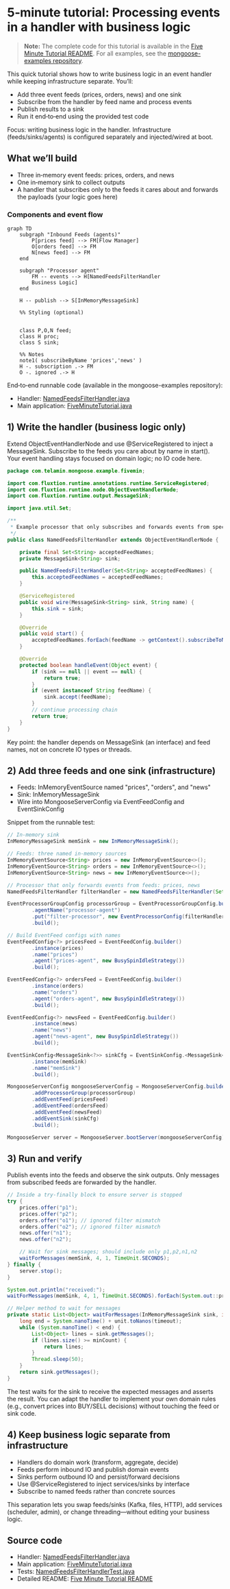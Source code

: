 # 5‑minute tutorial: Processing events in a handler with business logic

> **Note:** The complete code for this tutorial is available in the [Five Minute Tutorial README](https://github.com/telaminai/mongoose-examples/tree/main/getting-started/five-minute-tutorial).
> For all examples, see the [mongoose-examples repository](https://github.com/telaminai/mongoose-examples/).

This quick tutorial shows how to write business logic in an event handler while keeping infrastructure separate. You’ll:

- Add three event feeds (prices, orders, news) and one sink
- Subscribe from the handler by feed name and process events
- Publish results to a sink
- Run it end‑to‑end using the provided test code

Focus: writing business logic in the handler. Infrastructure (feeds/sinks/agents) is configured separately and
injected/wired at boot.

## What we’ll build

- Three in‑memory event feeds: prices, orders, and news
- One in‑memory sink to collect outputs
- A handler that subscribes only to the feeds it cares about and forwards the payloads (your logic goes here)

### Components and event flow

```mermaid
graph TD
    subgraph "Inbound Feeds (agents)"
        P[prices feed] --> FM[Flow Manager]
        O[orders feed] --> FM
        N[news feed] --> FM
    end

    subgraph "Processor agent"
        FM -- events --> H[NamedFeedsFilterHandler 
        Business Logic]
    end

    H -- publish --> S[InMemoryMessageSink]

    %% Styling (optional)


    class P,O,N feed;
    class H proc;
    class S sink;

    %% Notes
    note1( subscribeByName 'prices','news' )
    H -. subscription .-> FM
    O -. ignored .-> H
```

End‑to‑end runnable code (available in the mongoose-examples repository):

* Handler: [NamedFeedsFilterHandler.java](https://github.com/telaminai/mongoose-examples/blob/main/getting-started/five-minute-tutorial/src/main/java/com/telamin/mongoose/example/fivemin/NamedFeedsFilterHandler.java)
* Main application: [FiveMinuteTutorial.java](https://github.com/telaminai/mongoose-examples/blob/main/getting-started/five-minute-tutorial/src/main/java/com/telamin/mongoose/example/fivemin/FiveMinuteTutorial.java)

## 1) Write the handler (business logic only)

Extend ObjectEventHandlerNode and use @ServiceRegistered to inject a MessageSink<String>. Subscribe to the feeds you
care about by name in start(). Your event handling stays focused on domain logic; no IO code here.

```java
package com.telamin.mongoose.example.fivemin;

import com.fluxtion.runtime.annotations.runtime.ServiceRegistered;
import com.fluxtion.runtime.node.ObjectEventHandlerNode;
import com.fluxtion.runtime.output.MessageSink;

import java.util.Set;

/**
 * Example processor that only subscribes and forwards events from specific named EventFeeds.
 */
public class NamedFeedsFilterHandler extends ObjectEventHandlerNode {

    private final Set<String> acceptedFeedNames;
    private MessageSink<String> sink;

    public NamedFeedsFilterHandler(Set<String> acceptedFeedNames) {
        this.acceptedFeedNames = acceptedFeedNames;
    }

    @ServiceRegistered
    public void wire(MessageSink<String> sink, String name) {
        this.sink = sink;
    }

    @Override
    public void start() {
        acceptedFeedNames.forEach(feedName -> getContext().subscribeToNamedFeed(feedName));
    }

    @Override
    protected boolean handleEvent(Object event) {
        if (sink == null || event == null) {
            return true;
        }
        if (event instanceof String feedName) {
            sink.accept(feedName);
        }
        // continue processing chain
        return true;
    }
}
```

Key point: the handler depends on MessageSink<String> (an interface) and feed names, not on concrete IO types or
threads.

## 2) Add three feeds and one sink (infrastructure)

- Feeds: InMemoryEventSource<String> named "prices", "orders", and "news"
- Sink: InMemoryMessageSink
- Wire into MongooseServerConfig via EventFeedConfig and EventSinkConfig

Snippet from the runnable test:

```java
// In-memory sink
InMemoryMessageSink memSink = new InMemoryMessageSink();

// Feeds: three named in-memory sources
InMemoryEventSource<String> prices = new InMemoryEventSource<>();
InMemoryEventSource<String> orders = new InMemoryEventSource<>();
InMemoryEventSource<String> news = new InMemoryEventSource<>();

// Processor that only forwards events from feeds: prices, news
NamedFeedsFilterHandler filterHandler = new NamedFeedsFilterHandler(Set.of("prices", "news"));

EventProcessorGroupConfig processorGroup = EventProcessorGroupConfig.builder()
        .agentName("processor-agent")
        .put("filter-processor", new EventProcessorConfig(filterHandler))
        .build();

// Build EventFeed configs with names
EventFeedConfig<?> pricesFeed = EventFeedConfig.builder()
        .instance(prices)
        .name("prices")
        .agent("prices-agent", new BusySpinIdleStrategy())
        .build();

EventFeedConfig<?> ordersFeed = EventFeedConfig.builder()
        .instance(orders)
        .name("orders")
        .agent("orders-agent", new BusySpinIdleStrategy())
        .build();

EventFeedConfig<?> newsFeed = EventFeedConfig.builder()
        .instance(news)
        .name("news")
        .agent("news-agent", new BusySpinIdleStrategy())
        .build();

EventSinkConfig<MessageSink<?>> sinkCfg = EventSinkConfig.<MessageSink<?>>builder()
        .instance(memSink)
        .name("memSink")
        .build();

MongooseServerConfig mongooseServerConfig = MongooseServerConfig.builder()
        .addProcessorGroup(processorGroup)
        .addEventFeed(pricesFeed)
        .addEventFeed(ordersFeed)
        .addEventFeed(newsFeed)
        .addEventSink(sinkCfg)
        .build();

MongooseServer server = MongooseServer.bootServer(mongooseServerConfig);
```


## 3) Run and verify

Publish events into the feeds and observe the sink outputs. Only messages from subscribed feeds are forwarded by the
handler.

```java
// Inside a try-finally block to ensure server is stopped
try {
    prices.offer("p1");
    prices.offer("p2");
    orders.offer("o1"); // ignored filter mismatch
    orders.offer("o2"); // ignored filter mismatch
    news.offer("n1");
    news.offer("n2");

    // Wait for sink messages; should include only p1,p2,n1,n2
    waitForMessages(memSink, 4, 1, TimeUnit.SECONDS);
} finally {
    server.stop();
}

System.out.println("received:");
waitForMessages(memSink, 4, 1, TimeUnit.SECONDS).forEach(System.out::println);

// Helper method to wait for messages
private static List<Object> waitForMessages(InMemoryMessageSink sink, int minCount, long timeout, TimeUnit unit) throws Exception {
    long end = System.nanoTime() + unit.toNanos(timeout);
    while (System.nanoTime() < end) {
        List<Object> lines = sink.getMessages();
        if (lines.size() >= minCount) {
            return lines;
        }
        Thread.sleep(50);
    }
    return sink.getMessages();
}
```

The test waits for the sink to receive the expected messages and asserts the result. You can adapt the handler to
implement your own domain rules (e.g., convert prices into BUY/SELL decisions) without touching the feed or sink code.

## 4) Keep business logic separate from infrastructure

- Handlers do domain work (transform, aggregate, decide)
- Feeds perform inbound IO and publish domain events
- Sinks perform outbound IO and persist/forward decisions
- Use @ServiceRegistered to inject services/sinks by interface
- Subscribe to named feeds rather than concrete sources

This separation lets you swap feeds/sinks (Kafka, files, HTTP), add services (scheduler, admin), or change
threading—without editing your business logic.

## Source code

* Handler: [NamedFeedsFilterHandler.java](https://github.com/telaminai/mongoose-examples/blob/main/getting-started/five-minute-tutorial/src/main/java/com/telamin/mongoose/example/fivemin/NamedFeedsFilterHandler.java)
* Main application: [FiveMinuteTutorial.java](https://github.com/telaminai/mongoose-examples/blob/main/getting-started/five-minute-tutorial/src/main/java/com/telamin/mongoose/example/fivemin/FiveMinuteTutorial.java)
* Tests: [NamedFeedsFilterHandlerTest.java](https://github.com/telaminai/mongoose-examples/blob/main/getting-started/five-minute-tutorial/src/test/java/com/telamin/mongoose/example/fivemin/NamedFeedsFilterHandlerTest.java)
* Detailed README: [Five Minute Tutorial README](https://github.com/telaminai/mongoose-examples/blob/main/getting-started/five-minute-tutorial/README.md)
